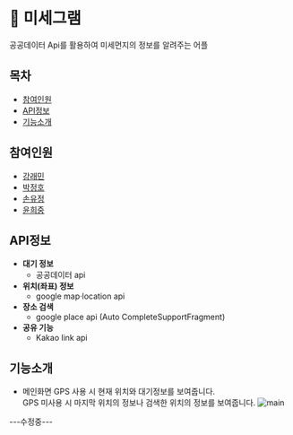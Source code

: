 # 🌆 미세그램
공공데이터 Api를 활용하여 미세먼지의 정보를 알려주는 어플

## 목차
- [참여인원](#참여인원)
- [API정보](#API정보)
- [기능소개](#기능소개)

## 참여인원
- [강래민](https://github.com/kangraemin)
- [박정호](https://github.com/Jpumpkin93)
- [손유정](https://github.com/handnew04)
- [윤희중](https://github.com/HuijungYoon)

## API정보
- **대기 정보**
  - 공공데이터 api
- **위치(좌표) 정보**
  - google map·location api
- **장소 검색**
  - google place api (Auto CompleteSupportFragment)
- **공유 기능**
  - Kakao link api
 
## 기능소개

- 메인화면
  GPS 사용 시 현재 위치와 대기정보를 보여줍니다.<br>
  GPS 미사용 시 마지막 위치의 정보나 검색한 위치의 정보를 보여줍니다.
![main]()


---수정중---
